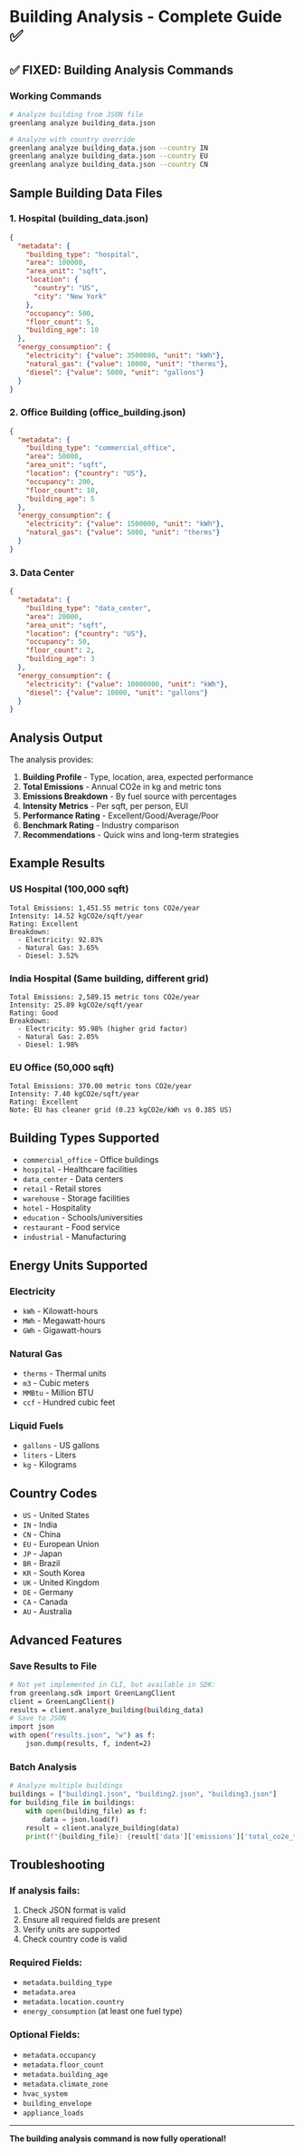 # Building Analysis - Complete Guide ✅

## ✅ FIXED: Building Analysis Commands

### Working Commands

```bash
# Analyze building from JSON file
greenlang analyze building_data.json

# Analyze with country override
greenlang analyze building_data.json --country IN
greenlang analyze building_data.json --country EU
greenlang analyze building_data.json --country CN
```

## Sample Building Data Files

### 1. Hospital (building_data.json)
```json
{
  "metadata": {
    "building_type": "hospital",
    "area": 100000,
    "area_unit": "sqft",
    "location": {
      "country": "US",
      "city": "New York"
    },
    "occupancy": 500,
    "floor_count": 5,
    "building_age": 10
  },
  "energy_consumption": {
    "electricity": {"value": 3500000, "unit": "kWh"},
    "natural_gas": {"value": 10000, "unit": "therms"},
    "diesel": {"value": 5000, "unit": "gallons"}
  }
}
```

### 2. Office Building (office_building.json)
```json
{
  "metadata": {
    "building_type": "commercial_office",
    "area": 50000,
    "area_unit": "sqft",
    "location": {"country": "US"},
    "occupancy": 200,
    "floor_count": 10,
    "building_age": 5
  },
  "energy_consumption": {
    "electricity": {"value": 1500000, "unit": "kWh"},
    "natural_gas": {"value": 5000, "unit": "therms"}
  }
}
```

### 3. Data Center
```json
{
  "metadata": {
    "building_type": "data_center",
    "area": 20000,
    "area_unit": "sqft",
    "location": {"country": "US"},
    "occupancy": 50,
    "floor_count": 2,
    "building_age": 3
  },
  "energy_consumption": {
    "electricity": {"value": 10000000, "unit": "kWh"},
    "diesel": {"value": 10000, "unit": "gallons"}
  }
}
```

## Analysis Output

The analysis provides:
1. **Building Profile** - Type, location, area, expected performance
2. **Total Emissions** - Annual CO2e in kg and metric tons
3. **Emissions Breakdown** - By fuel source with percentages
4. **Intensity Metrics** - Per sqft, per person, EUI
5. **Performance Rating** - Excellent/Good/Average/Poor
6. **Benchmark Rating** - Industry comparison
7. **Recommendations** - Quick wins and long-term strategies

## Example Results

### US Hospital (100,000 sqft)
```
Total Emissions: 1,451.55 metric tons CO2e/year
Intensity: 14.52 kgCO2e/sqft/year
Rating: Excellent
Breakdown:
  - Electricity: 92.83%
  - Natural Gas: 3.65%
  - Diesel: 3.52%
```

### India Hospital (Same building, different grid)
```
Total Emissions: 2,589.15 metric tons CO2e/year
Intensity: 25.89 kgCO2e/sqft/year
Rating: Good
Breakdown:
  - Electricity: 95.98% (higher grid factor)
  - Natural Gas: 2.05%
  - Diesel: 1.98%
```

### EU Office (50,000 sqft)
```
Total Emissions: 370.00 metric tons CO2e/year
Intensity: 7.40 kgCO2e/sqft/year
Rating: Excellent
Note: EU has cleaner grid (0.23 kgCO2e/kWh vs 0.385 US)
```

## Building Types Supported

- `commercial_office` - Office buildings
- `hospital` - Healthcare facilities
- `data_center` - Data centers
- `retail` - Retail stores
- `warehouse` - Storage facilities
- `hotel` - Hospitality
- `education` - Schools/universities
- `restaurant` - Food service
- `industrial` - Manufacturing

## Energy Units Supported

### Electricity
- `kWh` - Kilowatt-hours
- `MWh` - Megawatt-hours
- `GWh` - Gigawatt-hours

### Natural Gas
- `therms` - Thermal units
- `m3` - Cubic meters
- `MMBtu` - Million BTU
- `ccf` - Hundred cubic feet

### Liquid Fuels
- `gallons` - US gallons
- `liters` - Liters
- `kg` - Kilograms

## Country Codes

- `US` - United States
- `IN` - India
- `CN` - China
- `EU` - European Union
- `JP` - Japan
- `BR` - Brazil
- `KR` - South Korea
- `UK` - United Kingdom
- `DE` - Germany
- `CA` - Canada
- `AU` - Australia

## Advanced Features

### Save Results to File
```bash
# Not yet implemented in CLI, but available in SDK:
from greenlang.sdk import GreenLangClient
client = GreenLangClient()
results = client.analyze_building(building_data)
# Save to JSON
import json
with open("results.json", "w") as f:
    json.dump(results, f, indent=2)
```

### Batch Analysis
```python
# Analyze multiple buildings
buildings = ["building1.json", "building2.json", "building3.json"]
for building_file in buildings:
    with open(building_file) as f:
        data = json.load(f)
    result = client.analyze_building(data)
    print(f"{building_file}: {result['data']['emissions']['total_co2e_tons']} tons")
```

## Troubleshooting

### If analysis fails:
1. Check JSON format is valid
2. Ensure all required fields are present
3. Verify units are supported
4. Check country code is valid

### Required Fields:
- `metadata.building_type`
- `metadata.area`
- `metadata.location.country`
- `energy_consumption` (at least one fuel type)

### Optional Fields:
- `metadata.occupancy`
- `metadata.floor_count`
- `metadata.building_age`
- `metadata.climate_zone`
- `hvac_system`
- `building_envelope`
- `appliance_loads`

---

**The building analysis command is now fully operational!**
